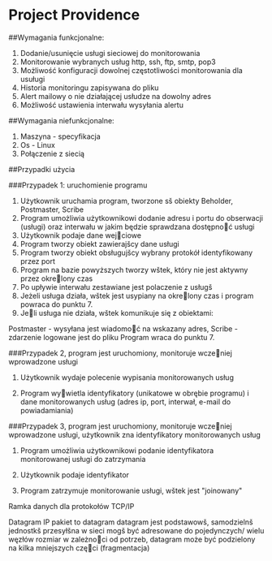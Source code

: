 # Project Providence

##Wymagania funkcjonalne:

1. Dodanie/usunięcie usługi sieciowej do monitorowania
2. Monitorowanie wybranych usług http, ssh, ftp, smtp, pop3
3. Możliwość konfiguracji dowolnej częstotliwości monitorowania dla usuługi
4. Historia monitoringu zapisywana do pliku
5. Alert mailowy o nie działającej usłudze na dowolny adres
6. Możliwość ustawienia interwału wysyłania alertu


##Wymagania niefunkcjonalne:
1. Maszyna - specyfikacja
2. Os - Linux
3. Połączenie z siecią


##Przypadki użycia

###Przypadek 1: uruchomienie programu

1. Użytkownik uruchamia program, tworzone sš obiekty Beholder, Postmaster, Scribe
2. Program umożliwia użytkownikowi dodanie adresu i portu do obserwacji (usługi) oraz interwału w jakim będzie sprawdzana dostępnoć usługi
3. Użytkownik podaje dane wejciowe
4. Program tworzy obiekt zawierajšcy dane usługi
5. Program tworzy obiekt obsługujšcy wybrany protokół identyfikowany przez port
6. Program na bazie powyższych tworzy wštek, który nie jest aktywny przez okrelony czas
7. Po upływie interwału zestawiane jest polaczenie z usługš
8. Jeżeli usługa działa, wštek jest usypiany na okrelony czas i program powraca do punktu 7.
9. Jeli usługa nie działa, wštek komunikuje się z obiektami:

Postmaster - wysyłana jest wiadomoć na wskazany adres,
Scribe - zdarzenie logowane jest do pliku
Program wraca do punktu 7.



###Przypadek 2, program jest uruchomiony,  monitoruje wczeniej wprowadzone usługi

1. Użytkownik wydaje polecenie wypisania monitorowanych usług

2. Program wywietla identyfikatory (unikatowe w obrębie programu) i dane monitorowanych usług (adres ip, port, interwał, e-mail do powiadamiania)



###Przypadek 3, program jest uruchomiony, monitoruje wczeniej wprowadzone usługi, użytkownik zna identyfikatory monitorowanych usług
1. Program umożliwia użytkownikowi podanie identyfikatora monitorowanej usługi do zatrzymania
2. Użytkownik podaje identyfikator

3.  Program zatrzymuje monitorowanie usługi, wštek jest "joinowany"



Ramka danych dla protokołów TCP/IP

Datagram IP
	pakiet to datagram
	datagram jest podstawowš, samodzielnš jednostkš przesyłšna w sieci
	mogš być adresowane do pojedynczych/ wielu węzłów
	rozmiar w zależnoci od potrzeb, datagram może być podzielony na kilka mniejszych częci (fragmentacja)


